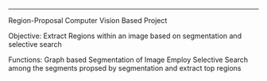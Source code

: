 ***********************************************************************
Region-Proposal
Computer Vision Based Project

Objective: Extract Regions within an image based on segmentation and selective search

Functions:
 Graph based Segmentation of Image
 Employ Selective Search among the segments propsed by segmentation and extract
 top regions
